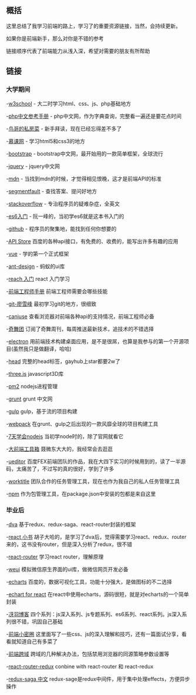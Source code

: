 ## 概括

这里总结了我学习前端的路上，学习了的重要资源链接，当然，会持续更新。

如果你是前端新手，那么对你是不错的参考

链接顺序代表了前端能力从浅入深，希望对需要的朋友有所帮助

## 链接

### 大学期间

-[w3school](http://www.w3school.com.cn) - 大二时学习html、css、js、php基础地方

-[php中文参考手册](http://www.php.net/manual/zh/) - php中文网，作为字典查询，完整看一遍还是要花点时间

-[鸟哥的私房菜](http://download.csdn.net/detail/chenliuzuo/9494610) - 新手拜读，现在已经忘得差不多了

-[慕课网](http://www.imooc.com/) - 学习html5和css3的地方

-[bootstrap](http://www.bootcss.com/) - bootstrap中文网，最开始用的一款简单框架，全球流行

-[jquery](http://www.jquery123.com/) - jquery中文网

-[mdn](https://developer.mozilla.org/zh-CN/) - 当找到mdn的时候，才觉得相见恨晚，这才是前端API的标准

-[segmentfault](https://segmentfault.com/) - 查找答案、提问好地方

-[stackoverflow](http://stackoverflow.com/) - 专治程序员的疑难杂症，全英文

-[es6入门](http://es6.ruanyifeng.com/#docs/module) - 阮一峰的，当初学es6就是这本书入门的

-[github](https://github.com/) - 程序员的聚集地，能找到任何你想要的

-[API Store](http://apistore.baidu.com/) 百度的各种api接口，有免费的、收费的，能写出许多有趣的应用

-[vue](https://cn.vuejs.org/) - 学的第一个正式框架

-[ant-design](https://ant.design/index-cn) - 蚂蚁的ui库

-[reach 入门](https://hulufei.gitbooks.io/react-tutorial/content/) react 入门学习

-[前端工程师手册](https://leohxj.gitbooks.io/front-end-database/content/) 前端工程师需要会哪些技能

-[git-廖雪峰](http://www.liaoxuefeng.com/wiki/0013739516305929606dd18361248578c67b8067c8c017b000) 最初学习git的地方，很细致

-[caniuse](http://caniuse.com/) 查看浏览器对前端各种api的支持情况，前端工程师必备

-[奇舞团](https://75team.com/) 订阅了奇舞周刊，每周推送最新技术，追技术的不错选择

-[electron](https://github.com/electron/electron) 用前端技术构建桌面应用，是不是很屌，也算是我参与的第一个开源项目(虽然我只是做翻译，哈哈)

-[head](https://github.com/joshbuchea/HEAD) 完整的head标签，gayhub上star都要2w了

-[three.js](https://github.com/mrdoob/three.js) javascript3D库

-[pm2](https://www.npmjs.com/package/pm2) nodejs进程管理

-[grunt](http://www.gruntjs.net/) grunt 中文网

-[gulp](https://github.com/gulpjs/gulp/) gulp，基于流的项目构建

-[webpack](http://webpack.github.io/) 在grunt、gulp之后出现的一款风靡全球的项目构建工具

-[7天学会nodejs](http://nqdeng.github.io/7-days-nodejs/) 当初学node时的，除了官网就看它

-[大前端工具箱](https://github.com/nieweidong/fetool/blob/master/README.md) 聂微东大大的，我经常会去逛逛

-[ueditor](http://fex.baidu.com/ueditor/) 百度FEX前端团队的作品，我在大四下实习的时候用到的，读了一半源码，太痛苦了，不过写的真的很好，学到了许多

-[worktitle](https://my.worktile.com/signin) 团队合作的任务管理工具，现在也作为我自己的私人任务管理工具

-[npm](https://www.npmjs.com/) 作为包管理工具，在package.json中安装的包都是来自这里

### 毕业后

-[dva](https://github.com/dvajs/dva) 基于redux、redux-saga、react-router封装的框架

-[react 小书](http://huziketang.com/books/react/) 胡子大哈的，是学习了dva后，觉得需要学习react、redux、router来的，这书没有router，但是深入分析了redux，很不错

-[react-router](http://react-guide.github.io/react-router-cn/index.html) 学习react router，理解原理

-[weui](https://github.com/weui/weui) 模拟微信原生界面的ui库，做微信网页开发必备

-[echarts](http://echarts.baidu.com/) 百度的，数据可视化工具，功能十分强大，是做图标的不二选择

-[echart for react](https://github.com/hustcc/echarts-for-react) 在react中使用echarts，源码很短，就是对echarts的一个简单封装

-[冴羽博客](https://github.com/mqyqingfeng/Blog) 四个系列：js深入系列、js专题系列、es6系列、react系列。js深入系列很不错，巩固自己基础

-[前端小密圈](https://github.com/jawil/blog) 这里面写了一些css、js的深入理解和技巧，还有一篇面试分享，看看就知道自己有多菜了

-[前端跨域](https://stackoverflow.com/questions/35588699/response-to-preflight-request-doesnt-pass-access-control-check/36446460#36446460) 跨域的几种解决办法，包括禁用浏览器的同源策略参数设置等

-[react-router-redux](https://github.com/reactjs/react-router-redux) conbine with react-router 和 react-redux

-[redux-saga 中文](http://leonshi.com/redux-saga-in-chinese/) redux-sage是redux中间件，用于集中处理effects，方便异步操作